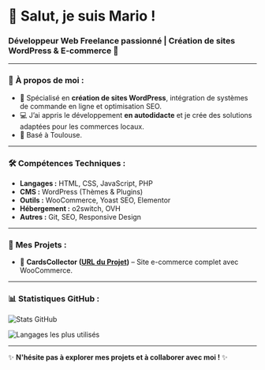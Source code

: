 # 👋 Salut, je suis Mario !

### Développeur Web Freelance passionné | Création de sites WordPress & E-commerce 🚀

---

### 💼 **À propos de moi :**
- 🔧 Spécialisé en **création de sites WordPress**, intégration de systèmes de commande en ligne et optimisation SEO.
- 💻 J’ai appris le développement **en autodidacte** et je crée des solutions adaptées pour les commerces locaux.
- 📍 Basé à Toulouse.

---

### 🛠️ **Compétences Techniques :**
- **Langages :** HTML, CSS, JavaScript, PHP  
- **CMS :** WordPress (Thèmes & Plugins)  
- **Outils :** WooCommerce, Yoast SEO, Elementor  
- **Hébergement :** o2switch, OVH  
- **Autres :** Git, SEO, Responsive Design  

---

### 🚀 **Mes Projets :**

- 🛒 **CardsCollector ([URL du Projet](https://cardscollector.fr/))** – Site e-commerce complet avec WooCommerce.  

---

### 📊 **Statistiques GitHub :**

![Stats GitHub](https://github-readme-stats.vercel.app/api?username=Writingway&show_icons=true&theme=radical)

![Langages les plus utilisés](https://github-readme-stats.vercel.app/api/top-langs/?username=Writingway&layout=compact&theme=radical)

---

✨ **N'hésite pas à explorer mes projets et à collaborer avec moi !** ✨
